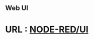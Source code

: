 ## Web UI
# URL : [NODE-RED/UI](http://159.122.178.120:30763/ui/#!/0?socketid=sLX79DCV3xr68u9SAAD9)

